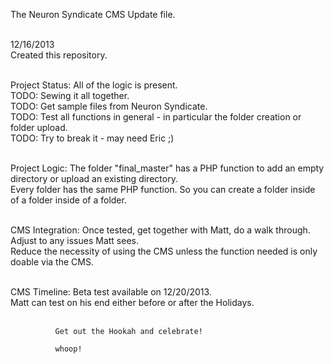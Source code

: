 The Neuron Syndicate CMS Update file.<br><br>

12/16/2013<br>
Created this repository.<br><br>

Project Status: All of the logic is present.<br>
                TODO: Sewing it all together.<br>
                TODO: Get sample files from Neuron Syndicate.<br>
                TODO: Test all functions in general - in particular the folder creation or folder upload.<br>
                TODO: Try to break it - may need Eric ;)<br><br>


Project Logic:  The folder "final_master" has a PHP function to add an empty directory or upload an existing directory.<br>
                Every folder has the same PHP function. So you can create a folder inside of a folder inside of a folder.<br><br>
                

CMS Integration:  Once tested, get together with Matt, do a walk through. Adjust to any issues Matt sees.<br>
                  Reduce the necessity of using the CMS unless the function needed is only doable via the CMS.<br><br>
                  
                  
CMS Timeline: Beta test available on 12/20/2013.<br>
              Matt can test on his end either before or after the Holidays.<br><br>
              
              Get out the Hookah and celebrate!
              
              whoop!

